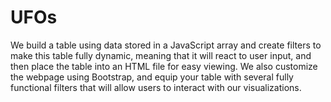 # UFOs

We build a table using data stored in a JavaScript array and create filters to make this table fully dynamic, meaning that it will react to user input, and then place the table into an HTML file for easy viewing. We also customize the webpage using Bootstrap, and equip your table with several fully functional filters that will allow users to interact with our visualizations. 
